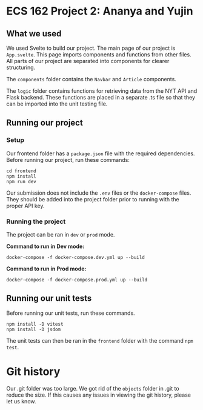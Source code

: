 # ECS 162 Project 2: Ananya and Yujin

## What we used
We used Svelte to build our project. The main page of our project is `App.svelte`. This page imports components and functions from other files. All parts of our project are separated into components for clearer structuring.

The `components` folder contains the `Navbar` and `Article` components.

The `logic` folder contains functions for retrieving data from the NYT API and Flask backend. These functions are placed in a separate .ts file so that they can be imported into the unit testing file.

## Running our project

### Setup
Our frontend folder has a `package.json` file with the required dependencies. Before running our project, run these commands:
```
cd frontend 
npm install
npm run dev
```

Our submission does not include the `.env` files or the `docker-compose` files. They should be added into the project folder prior to running with the proper API key.

### Running the project
The project can be ran in `dev` or `prod` mode.

**Command to run in Dev mode:**
```
docker-compose -f docker-compose.dev.yml up --build
```

**Command to run in Prod mode:**
```
docker-compose -f docker-compose.prod.yml up --build
```

## Running our unit tests
Before running our unit tests, run these commands.
```
npm install -D vitest
npm install -D jsdom
```

The unit tests can then be ran in the `frontend` folder with the command `npm test`.

# Git history
Our .git folder was too large. We got rid of the `objects` folder in .git to reduce the size. If this causes any issues in viewing the git history, please let us know.
